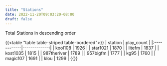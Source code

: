 ```yaml
---
title: "Stations"
date: 2022-11-20T09:03:20-08:00
draft: false
---
```


Total Stations in descending order

{{<table “table table-striped table-bordered">}}
| station     |   play_count |
|:------------|-------------:|
| kool108     |         1926 |
| star1021    |         1870 |
| litefm      |         1837 |
| kost1035    |         1815 |
| 987theriver |         1789 |
| 957bigfm    |         1777 |
| kg95        |         1760 |
| magic107    |         1691 |
| klou        |         1299 |
{{</table>}}